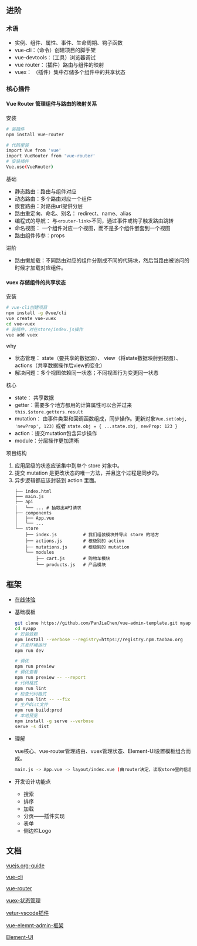 

## 进阶

### 术语
- 实例、组件、属性、事件、生命周期、钩子函数
-  vue-cli：（命令）创建项目的脚手架
- vue-devtools：（工具）浏览器调试
-  vue router：（插件）路由与组件的映射
-  vuex： （插件）集中存储多个组件中的共享状态

### 核心插件

#### Vue Router 管理组件与路由的映射关系
<!-- 理解：根据url不同加载vue的不同组件，把nginx的路由转到内部 -->

安装
```bash
# 装插件
npm install vue-router

# 代码里装
import Vue from 'vue'
import VueRouter from 'vue-router'
# 安装插件
Vue.use(VueRouter)
```

基础

- 静态路由：路由与组件对应
- 动态路由：多个路由对应一个组件
- 嵌套路由：对路由url提供分层
- 路由重定向、命名、别名： redirect、name、alias
- 编程式的导航： 与`<router-link>`不同，通过事件或钩子触发路由跳转
- 命名视图： 一个组件对应一个视图，而不是多个组件嵌套到一个视图
- 路由组件传参：props

进阶
- 路由懒加载：不同路由对应的组件分割成不同的代码块，然后当路由被访问的时候才加载对应组件。


#### vuex 存储组件的共享状态
<!-- 类似进程间通信，把不同组件中的共享数据进行管理。可以单独定义一个store来实现 -->

安装

```bash
# vue-cli创建项目
npm install -g @vue/cli
vue create vue-vuex
cd vue-vuex
# 装插件，对在store/index.js操作
vue add vuex
```

why

- 状态管理： state（要共享的数据源）、 view（将state数据映射到视图）、actions（共享数据操作后view的变化）
- 解决问题：多个视图依赖同一状态；不同视图行为变更同一状态

核心

- state： 共享数据
- getter：需要多个地方都用的计算属性可以合并过来`this.$store.getters.result`
- mutation： 由事件类型和回调函数组成，同步操作。更新对象`Vue.set(obj, 'newProp', 123)` 或者 `state.obj = { ...state.obj, newProp: 123 }`
- action：提交mutation包含异步操作
- module：分层操作更加清晰

项目结构

1. 应用层级的状态应该集中到单个 store 对象中。
2. 提交 mutation 是更改状态的唯一方法，并且这个过程是同步的。
3. 异步逻辑都应该封装到 action 里面。
    ```shell
    ├── index.html
    ├── main.js
    ├── api
    │   └── ... # 抽取出API请求
    ├── components
    │   ├── App.vue
    │   └── ...
    └── store
        ├── index.js          # 我们组装模块并导出 store 的地方
        ├── actions.js        # 根级别的 action
        ├── mutations.js      # 根级别的 mutation
        └── modules
            ├── cart.js       # 购物车模块
            └── products.js   # 产品模块
    ```


## 框架

- [在线体验](https://panjiachen.github.io/vue-element-admin/#/login?redirect=%2Fdashboard)

- 基础模板 
  ```bash
  git clone https://github.com/PanJiaChen/vue-admin-template.git myapp
  cd myapp
  # 安装依赖
  npm install --verbose --registry=https://registry.npm.taobao.org
  # 开发环境运行
  npm run dev
  
  # 调优
  npm run preview
  # 调优查看
  npm run preview -- --report
  # 代码格式
  npm run lint
  # 检查代码格式
  npm run lint -- --fix
  # 生产dist文件
  npm run build:prod 
  # 本地预览
  npm install -g serve --verbose
  serve -s dist
  ```

- 理解

  vue核心、vue-router管理路由、vuex管理状态、Element-UI设置模板组合而成。

  ```bash
  main.js -> App.vue -> layout/index.vue (由router决定，读取store里的信息) -> layout/components/sidebar/index.vue 、layout/components/Navbar.vue 、layout/components/AppMain.vue 
  ```

- 开发设计功能点

  - 搜索
  - 排序
  - 加载
  - 分页——插件实现
  - 表单 
  - 侧边栏Logo


## 文档

[vuejs.org-guide](https://cn.vuejs.org/v2/guide/installation.html)

[vue-cli](https://cli.vuejs.org/zh/)

[vue-router](https://router.vuejs.org/zh/guide/)

[vuex-状态管理](https://vuex.vuejs.org/zh/installation.html)

[vetur-vscode插件](https://vuejs.github.io/vetur/setup.html#extensions)

[vue-elemnt-admin-框架](https://panjiachen.github.io/vue-element-admin-site/zh/guide/)

[Element-UI](https://element.eleme.cn/#/zh-CN/component/installation)
